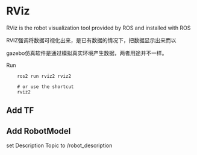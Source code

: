  # RViz

RViz is the robot visualization tool provided by ROS and installed with ROS

RVIZ强调将数据可视化出来，是已有数据的情况下，把数据显示出来而以

gazebo仿真软件是通过模拟真实环境产生数据，两者用途并不一样。

Run 
```
    ros2 run rviz2 rviz2

    # or use the shortcut
    rviz2
```

## Add TF



## Add RobotModel
set Description Topic to /robot_description


